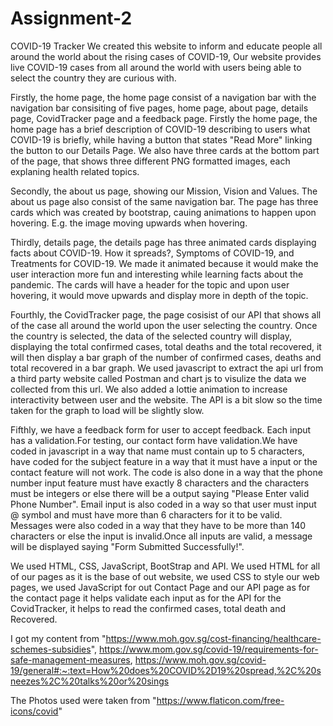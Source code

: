 # Assignment-2
COVID-19 Tracker
We created this website to inform and educate people all around the world about the rising cases of COVID-19, Our website provides live COVID-19 cases from all around
the world with users being able to select the country they are curious with.

Firstly, the home page, the home page consist of a navigation bar with the navigation bar consisiting of five pages, home page, about page, details page, CovidTracker
page and a feedback page. Firstly the home page, the home page has a brief description of COVID-19 describing to users what COVID-19 is briefly, while having a button
that states "Read More" linking the button to our Details Page. We also have three cards at the bottom part of the page, that shows three different PNG formatted images, 
each explaning health related topics.

Secondly, the about us page, showing our Mission, Vision and Values. The about us page also consist of the same navigation bar. The page has three cards which was created by 
bootstrap, cauing animations to happen upon hovering. E.g. the image moving upwards when hovering.

Thirdly, details page, the details page has three animated cards displaying facts about COVID-19. How it spreads?, Symptoms of COVID-19, and Treatments for COVID-19.
We made it animated because it would make the user interaction more fun and interesting while learning facts about the pandemic. The cards will have a header for the topic and upon user hovering, it would move upwards and display more in depth of the topic.

Fourthly, the CovidTracker page, the page cosisist of our API that shows all of the case all around the world upon the user selecting the country. Once the country is 
selected, the data of the selected country will display, displaying the total confirmed cases, total deaths and the total recovered, it will then display a bar graph of the number of confirmed cases, deaths and total recovered in a bar graph. We used javascript to extract the api url from a third party website called Postman and chart js to visulize the data we collected from this url. We also added a lottie animation to increase interactivity between user and the website. The API is a bit slow so the time taken for the graph to load will be slightly slow.

Fifthly, we have a feedback form for user to accept feedback. Each input has a validation.For testing, our contact form have validation.We have coded in javascript in a way that name must contain up to 5 characters, have coded for the subject feature in a way that it must have a input or the contact feature will not work. The code is also done in a way that the phone number input feature must have exactly 8 characters and the characters must be integers or else there will be a output saying "Please Enter valid Phone Number". Email input is also coded in a way so that user must input @ symbol and must have more than 6 characters for it to be valid. Messages were also coded in a way that they have to be more than 140 characters or else the input is invalid.Once all inputs are valid, a message will be displayed saying "Form Submitted Successfully!".

We used HTML, CSS, JavaScript, BootStrap and API. We used HTML for all of our pages as it is the base of out website, we used CSS to style our web pages, we used JavaScript for out Contact Page and our API page as for the contact page it helps validate each input as for the API for the CovidTracker, it helps to read the confirmed
cases, total death and Recovered.

I got my content from "https://www.moh.gov.sg/cost-financing/healthcare-schemes-subsidies", https://www.mom.gov.sg/covid-19/requirements-for-safe-management-measures,
https://www.moh.gov.sg/covid-19/general#:~:text=How%20does%20COVID%2D19%20spread,%2C%20sneezes%2C%20talks%20or%20sings

The Photos used were taken from "https://www.flaticon.com/free-icons/covid"
